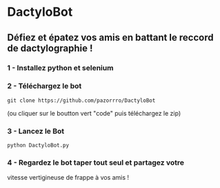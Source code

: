# DactyloBot
## Défiez et épatez vos amis en battant le reccord de dactylographie !


### 1 - Installez python et selenium 


### 2 - Téléchargez le bot 
```
git clone https://github.com/pazorrro/DactyloBot
```
(ou cliquer sur le boutton vert "code" puis téléchargez le zip)

### 3 - Lancez le Bot

```
python DactyloBot.py
```

### 4 - Regardez le bot taper tout seul et partagez votre
vitesse vertigineuse de frappe à vos amis !

